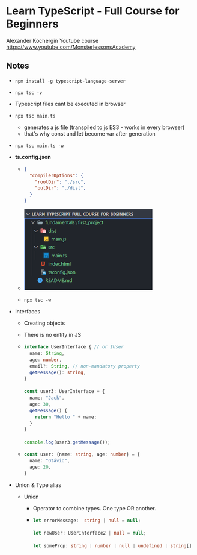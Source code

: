 # Learn TypeScript - Full Course for Beginners

Alexander Kochergin Youtube course https://www.youtube.com/MonsterlessonsAcademy



## Notes

- `npm install -g typescript-language-server`

- `npx tsc -v`

- Typescript files cant be executed in browser

- `npx tsc main.ts`

  - generates a js file (transpiled to js ES3 - works in every browser)
  - that's why const and let become var after generation

- `npx tsc main.ts -w`

- **ts.config.json**

  - ```json
    {
      "compilerOptions": {
        "rootDir": "./src",
        "outDir": "./dist",
      }
    }
    ```

  - ![image-20210817164330328](README.assets/image-20210817164330328.png)

  - `npx tsc -w`

- Interfaces

  - Creating objects

  - There is no entity in JS

  - ```typescript
    interface UserInterface { // or IUser
      name: String,
      age: number,
      email?: String, // non-mandatory property
      getMessage(): string,
    }
    
    const user3: UserInterface = {
      name: "Jack",
      age: 30,
      getMessage() {
        return "Hello " + name;
      }
    }
    
    console.log(user3.getMessage());
    ```

  - ```typescript
    const user: {name: string, age: number} = {
      name: "Otávio",
      age: 20,
    }
    ```

- Union & Type alias

  - Union

    - Operator to combine types. One type OR another.

    - ```ts
      let errorMessage:  string | null = null;
      
      let newUser: UserInterface2 | null = null;
      
      let someProp: string | number | null | undefined | string[] | object; // bad code
      ```

      

